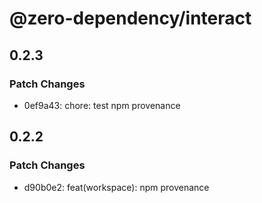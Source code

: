 # @zero-dependency/interact

## 0.2.3

### Patch Changes

- 0ef9a43: chore: test npm provenance

## 0.2.2

### Patch Changes

- d90b0e2: feat(workspace): npm provenance
